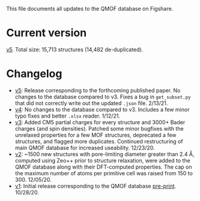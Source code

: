 This file documents all updates to the QMOF database on Figshare.

# Current version
[v5](https://dx.doi.org/10.6084/m9.figshare.13147324). Total size: 15,713 structures (14,482 de-duplicated).

# Changelog
- [v5](https://figshare.com/articles/dataset/QMOF_Database/13147324/5): Release corresponding to the forthcoming published paper. No changes to the database compared to v3. Fixes a bug in `get_subset.py` that did not correctly write out the updated `.json` file. 2/13/21.
- [v4](https://figshare.com/articles/dataset/QMOF_Database/13147324/4): No changes to the database compared to v3. Includes a few minor typo fixes and better `.xlsx` reader. 1/12/21.
- [v3](https://figshare.com/articles/dataset/QMOF_Database/13147324/3): Added CM5 partial charges for every structure and 3000+ Bader charges (and spin densities). Patched some minor bugfixes with the unrelaxed properties for a few MOF structures, deprecated a few structures, and flagged more duplicates. Continued restructuring of main QMOF database for increased useability. 12/23/20.
- [v2](https://figshare.com/articles/dataset/QMOF_Database/13147324/2): ~1500 new structures with pore-limiting diameter greater than 2.4 Å, computed using Zeo++ prior to structure relaxation, were added to the QMOF database along with their DFT-computed properties. The cap on the maximum number of atoms per primitive cell was raised from 150 to 300. 12/05/20.
- [v1](https://figshare.com/articles/dataset/QMOF_Database/13147324/1): Initial release corresponding to the QMOF database [pre-print](https://dx.doi.org/10.26434/chemrxiv.13147616). 10/28/20.
